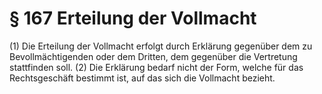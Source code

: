 # § 167 Erteilung der Vollmacht
(1) Die Erteilung der Vollmacht erfolgt durch Erklärung gegenüber dem zu Bevollmächtigenden oder dem Dritten, dem gegenüber die Vertretung stattfinden soll.
(2) Die Erklärung bedarf nicht der Form, welche für das Rechtsgeschäft bestimmt ist, auf das sich die Vollmacht bezieht.